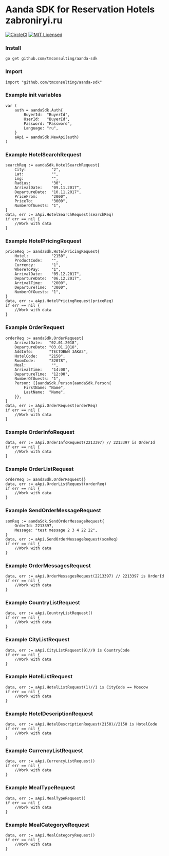 # Aanda SDK for Reservation Hotels zabroniryi.ru
[![CircleCI](https://circleci.com/gh/tmconsulting/aanda-sdk/tree/master.svg?style=shield)](https://circleci.com/gh/tmconsulting/aanda-sdk)
[![MIT Licensed](https://img.shields.io/badge/license-MIT-blue.svg)](https://github.com/tmconsulting/aanda-sdk/blob/master/LICENSE)

### Install
```
go get github.com/tmconsulting/aanda-sdk
```

### Import
```golang
import "github.com/tmconsulting/aanda-sdk"
```

### Example init variables
```golang
var (
	auth = aandaSdk.Auth{
		BuyerId:  "BuyerId",
		UserId:   "BuyerId",
		Password: "Password",
		Language: "ru",
	}
	aApi = aandaSdk.NewApi(auth)
)
```

### Example HotelSearchRequest
```golang
searchReq := aandaSdk.HotelSearchRequest{
	City:           "2",
	Lat:            "",
	Lng:            "",
	Radius:         "30",
	ArrivalDate:    "09.11.2017",
	DepartureDate:  "10.11.2017",
	PriceFrom:      "2000",
	PriceTo:        "3000",
	NumberOfGuests: "1",
}
data, err := aApi.HotelSearchRequest(searchReq)
if err == nil {
	//Work with data
}
 ```

 ### Example HotelPricingRequest
```golang
priceReq := aandaSdk.HotelPricingRequest{
	Hotel:          "2150",
	ProductCode:    "",
	Currency:       "1",
	WhereToPay:     "1",
	ArrivalDate:    "05.12.2017",
	DepartureDate:  "06.12.2017",
	ArrivalTime:    "2000",
	DepartureTime:  "3000",
	NumberOfGuests: "1",
}
data, err := aApi.HotelPricingRequest(priceReq)
if err == nil {
	//Work with data
}
 ```

### Example OrderRequest
```golang
orderReq := aandaSdk.OrderRequest{
	ArrivalDate:   "02.01.2018",
	DepartureDate: "03.01.2018",
	AddInfo:       "ТЕСТОВЫЙ ЗАКАЗ",
	HotelCode:     "2150",
	RoomCode:      "32078",
	Meal:           "",
	ArrivalTime:    "14:00",
	DepartureTime:  "12:00",
	NumberOfGuests: "1",
	Person: []aandaSdk.Person{aandaSdk.Person{
		FirstName: "Name",
		LastName:  "Name",
	}},
}
data, err := aApi.OrderRequest(orderReq)
if err == nil {
	//Work with data
}
 ```

### Example OrderInfoRequest
```golang
data, err := aApi.OrderInfoRequest(2213397) // 2213397 is OrderId
if err == nil {
	//Work with data
}
 ```

 ### Example OrderListRequest
```golang
orderReq := aandaSdk.OrderRequest{}
data, err := aApi.OrderListRequest(orderReq)
if err == nil {
	//Work with data
}
 ```

  ### Example SendOrderMessageRequest
```golang
somReq := aandaSdk.SendOrderMessageRequest{
	OrderId: 2213397,
	Message: "test message 2 3 4 22 22",
}
data, err := aApi.SendOrderMessageRequest(somReq)
if err == nil {
	//Work with data
}
 ```

 ### Example OrderMessagesRequest
```golang
data, err := aApi.OrderMessagesRequest(2213397) // 2213397 is OrderId
if err == nil {
	//Work with data
}
 ```

### Example CountryListRequest
```golang
data, err := aApi.CountryListRequest()
if err == nil {
	//Work with data
}
 ```

### Example CityListRequest
```golang
data, err := aApi.CityListRequest(9)//9 is CountryCode
if err == nil {
	//Work with data
}
 ```

### Example HotelListRequest
```golang
data, err := aApi.HotelListRequest(1)//1 is CityCode == Moscow
if err == nil {
	//Work with data
}
 ```

 ### Example HotelDescriptionRequest
```golang
data, err := aApi.HotelDescriptionRequest(2150)//2150 is HotelCode
if err == nil {
	//Work with data
}
 ```

### Example CurrencyListRequest
```golang
data, err := aApi.CurrencyListRequest()
if err == nil {
	//Work with data
}
 ```

 ### Example MealTypeRequest
```golang
data, err := aApi.MealTypeRequest()
if err == nil {
	//Work with data
}
 ```

 ### Example MealCategoryeRequest
```golang
data, err := aApi.MealCategoryRequest()
if err == nil {
	//Work with data
}
 ```